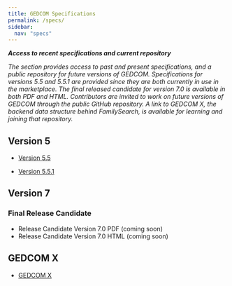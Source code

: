 ```yaml
---
title: GEDCOM Specifications
permalink: /specs/
sidebar:
  nav: "specs"
---
```

***Access to recent specifications and current repository***

*The section provides access to past and present specifications, and a public repository for future versions of GEDCOM. Specifications for versions 5.5 and 5.5.1 are provided since they are both currently in use in the marketplace.  The final released candidate for version 7.0 is available in both PDF and HTML. Contributors are invited to work on future versions of GEDCOM through the public GitHub repository. A link to GEDCOM X, the backend data structure behind FamilySearch, is available for learning and joining that repository.*

## Version 5

- [Version 5.5](/specifications/ged55.pdf)


- [Version 5.5.1](/specifications/ged551.pdf)

## Version 7

### Final Release Candidate

- Release Candidate Version 7.0 PDF (coming soon)
- Release Candidate Version 7.0 HTML (coming soon)
<!-- - [Release Candidate Version 7.0 PDF]() -->
<!--- [Release Candidate Version 7.0 HTML]() -->

## GEDCOM X

- [GEDCOM X](http://gedcomx.org)


